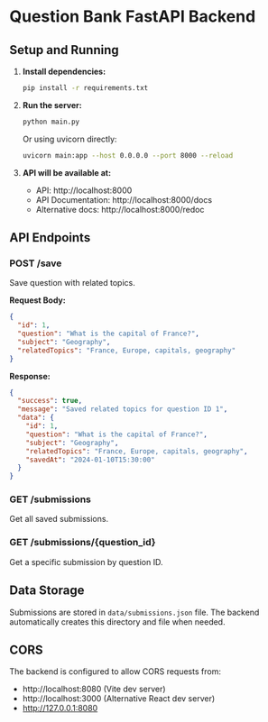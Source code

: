 # Question Bank FastAPI Backend

## Setup and Running

1. **Install dependencies:**
   ```bash
   pip install -r requirements.txt
   ```

2. **Run the server:**
   ```bash
   python main.py
   ```
   
   Or using uvicorn directly:
   ```bash
   uvicorn main:app --host 0.0.0.0 --port 8000 --reload
   ```

3. **API will be available at:**
   - API: http://localhost:8000
   - API Documentation: http://localhost:8000/docs
   - Alternative docs: http://localhost:8000/redoc

## API Endpoints

### POST /save
Save question with related topics.

**Request Body:**
```json
{
  "id": 1,
  "question": "What is the capital of France?",
  "subject": "Geography",
  "relatedTopics": "France, Europe, capitals, geography"
}
```

**Response:**
```json
{
  "success": true,
  "message": "Saved related topics for question ID 1",
  "data": {
    "id": 1,
    "question": "What is the capital of France?",
    "subject": "Geography",
    "relatedTopics": "France, Europe, capitals, geography",
    "savedAt": "2024-01-10T15:30:00"
  }
}
```

### GET /submissions
Get all saved submissions.

### GET /submissions/{question_id}
Get a specific submission by question ID.

## Data Storage

Submissions are stored in `data/submissions.json` file. The backend automatically creates this directory and file when needed.

## CORS

The backend is configured to allow CORS requests from:
- http://localhost:8080 (Vite dev server)
- http://localhost:3000 (Alternative React dev server)
- http://127.0.0.1:8080